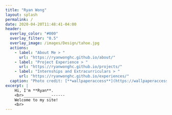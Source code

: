```yaml
---
title: "Ryan Wong"
layout: splash
permalink: /
date: 2020-04-20T11:48:41-04:00
header:
  overlay_color: "#000"
  overlay_filter: "0.5"
  overlay_image: /images/Design/tahoe.jpg
  actions:
    - label: "About Me > "
      url: "https://ryanwonghc.github.io/about/"
    - label: "Project Experience > "
      url: "https://ryanwonghc.github.io/projects/"
    - label: "Internships and Extracurriculars > "
      url: "https://ryanwonghc.github.io/experiences/"
  caption: "Photo credit: [**wallpaperaccess**](https://wallpaperaccess.com/lake-tahoe)"
excerpt: |
    Hi, I'm **Ryan**.
    <br>____________------
    Welcome to my site!
    <br>
---
```

